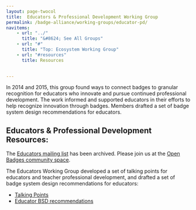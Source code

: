 ```yaml
---
layout: page-twocol
title:  Educators & Professional Development Working Group
permalink: /badge-alliance/working-groups/educator-pd/
navitems:
    - url: "../"
      title: "&#8624; See All Groups"
    - url: "#"
      title: "Top: Ecosystem Working Group"
    - url: "#resources"
      title: Resources

    
---
```


In 2014 and 2015, this group found ways to connect badges to granular recognition for educators who innovate and pursue continued professional development. The work informed and supported educators in their efforts to help recognize innovation through badges. Members drafted a set of badge system design recommendations for educators. 

<h2 class="title title-content" id="resources">Educators & Professional Development Resources:</h2>

The [Educators mailing list](https://groups.google.com/forum/#!forum/ba-educators) has been archived. Please join us at the [Open Badges community space](https://groups.google.com/forum/#!forum/openbadges). 

The Educators Working Group developed a set of talking points for educators and teacher professional development, and drafted a set of badge system design recommendations for educators:

* [Talking Points](http://etherpad.badgealliance.org/Messaging_Educators)
* [Educator BSD recommendations](http://etherpad.badgealliance.org/Educator-BSD)

